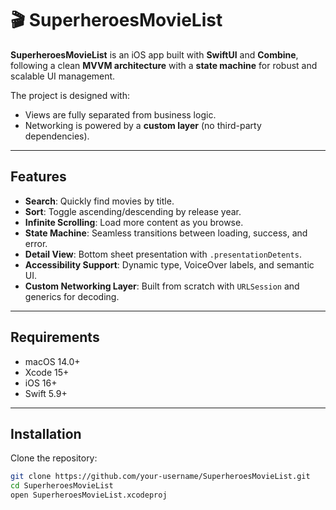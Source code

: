 # 🎬 SuperheroesMovieList

**SuperheroesMovieList** is an iOS app built with **SwiftUI** and **Combine**, following a clean **MVVM architecture** with a **state machine** for robust and scalable UI management.  

The project is designed with:
- Views are fully separated from business logic.  
- Networking is powered by a **custom layer** (no third-party dependencies).  

---

##  Features
-  **Search**: Quickly find movies by title.  
-  **Sort**: Toggle ascending/descending by release year.  
-  **Infinite Scrolling**: Load more content as you browse.  
-  **State Machine**: Seamless transitions between loading, success, and error.  
-  **Detail View**: Bottom sheet presentation with `.presentationDetents`.  
-  **Accessibility Support**: Dynamic type, VoiceOver labels, and semantic UI.  
-  **Custom Networking Layer**: Built from scratch with `URLSession` and generics for decoding.  

---

##  Requirements
- macOS 14.0+  
- Xcode 15+  
- iOS 16+  
- Swift 5.9+  

---

##  Installation
Clone the repository:

```bash
git clone https://github.com/your-username/SuperheroesMovieList.git
cd SuperheroesMovieList
open SuperheroesMovieList.xcodeproj

